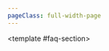 ```yaml
---
pageClass: full-width-page
---
```


<!-- 页面：农场 -->
<script setup>
import { dataMap } from '../../.vitepress/theme/data-index.js';
import FarmFAQ from '@/text/mining-faq.md';

const tables = [

];


</script>

<TwoSectionsLayout>
  <template #data-section>
    <div v-for="tableInfo in tables" :key="tableInfo.id">
      <h3 :id="tableInfo.id">{{ tableInfo.title }}</h3>
      <DynamicTable :data="tableInfo.data">
        <template #notes>
        </template>
      </DynamicTable>
    </div>
  </template>

  <template #faq-section>
    <FarmFAQ />
  </template>

</TwoSectionsLayout>

